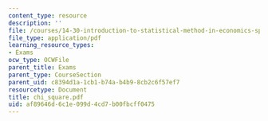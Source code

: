 ```yaml
---
content_type: resource
description: ''
file: /courses/14-30-introduction-to-statistical-method-in-economics-spring-2006/af89646d6c1e099d4cd7b00fbcff0475_chi_square.pdf
file_type: application/pdf
learning_resource_types:
- Exams
ocw_type: OCWFile
parent_title: Exams
parent_type: CourseSection
parent_uid: c8394d1a-1cb1-b74a-b4b9-8cb2c6f57ef7
resourcetype: Document
title: chi_square.pdf
uid: af89646d-6c1e-099d-4cd7-b00fbcff0475
---
```

